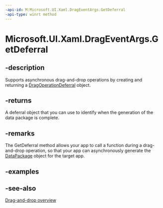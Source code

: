 ```yaml
---
-api-id: M:Microsoft.UI.Xaml.DragEventArgs.GetDeferral
-api-type: winrt method
---
```


<!-- Method syntax
public Windows.UI.Xaml.DragOperationDeferral GetDeferral()
-->

# Microsoft.UI.Xaml.DragEventArgs.GetDeferral

## -description
Supports asynchronous drag-and-drop operations by creating and returning a [DragOperationDeferral](dragoperationdeferral.md) object.

## -returns
A deferral object that you can use to identify when the generation of the data package is complete.

## -remarks
The GetDeferral method allows your app to call a function during a drag-and-drop operation, so that your app can asynchronously generate the [DataPackage](/uwp/api/windows.applicationmodel.datatransfer.datapackage) object for the target app.


<!--Same behavior as DataRequest.GetDeferral?-->

## -examples

## -see-also

[Drag-and-drop overview](/windows/apps/design/input/drag-and-drop)
